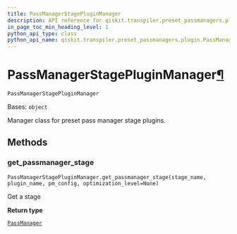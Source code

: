 ```yaml
---
title: PassManagerStagePluginManager
description: API reference for qiskit.transpiler.preset_passmanagers.plugin.PassManagerStagePluginManager
in_page_toc_min_heading_level: 1
python_api_type: class
python_api_name: qiskit.transpiler.preset_passmanagers.plugin.PassManagerStagePluginManager
---
```


# PassManagerStagePluginManager[¶](#passmanagerstagepluginmanager "Permalink to this headline")

<span id="qiskit.transpiler.preset_passmanagers.plugin.PassManagerStagePluginManager" />

`PassManagerStagePluginManager`

Bases: `object`

Manager class for preset pass manager stage plugins.

## Methods

### get\_passmanager\_stage

<span id="qiskit.transpiler.preset_passmanagers.plugin.PassManagerStagePluginManager.get_passmanager_stage" />

`PassManagerStagePluginManager.get_passmanager_stage(stage_name, plugin_name, pm_config, optimization_level=None)`

Get a stage

**Return type**

[`PassManager`](qiskit.transpiler.PassManager "qiskit.transpiler.passmanager.PassManager")


